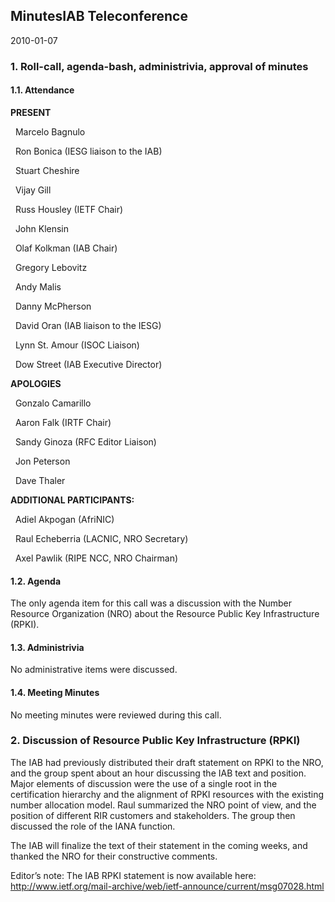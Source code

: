 
MinutesIAB Teleconference
-------------------------


2010-01-07


### 1. Roll-call, agenda-bash, administrivia, approval of minutes


#### 1.1. Attendance


**PRESENT**  

  Marcelo Bagnulo  

  Ron Bonica (IESG liaison to the IAB)  

  Stuart Cheshire  

  Vijay Gill  

  Russ Housley (IETF Chair)  

  John Klensin  

  Olaf Kolkman (IAB Chair)  

  Gregory Lebovitz  

  Andy Malis  

  Danny McPherson  

  David Oran (IAB liaison to the IESG)  

  Lynn St. Amour (ISOC Liaison)  

  Dow Street (IAB Executive Director)  

**APOLOGIES**  

  Gonzalo Camarillo  

  Aaron Falk (IRTF Chair)  

  Sandy Ginoza (RFC Editor Liaison)  

  Jon Peterson  

  Dave Thaler  

**ADDITIONAL PARTICIPANTS:**  

  Adiel Akpogan (AfriNIC)  

  Raul Echeberria (LACNIC, NRO Secretary)  

  Axel Pawlik (RIPE NCC, NRO Chairman)


#### 1.2. Agenda


The only agenda item for this call was a discussion with the Number Resource Organization (NRO) about the Resource Public Key Infrastructure (RPKI).


#### 1.3. Administrivia


No administrative items were discussed.


#### 1.4. Meeting Minutes


No meeting minutes were reviewed during this call.


### 2. Discussion of Resource Public Key Infrastructure (RPKI)


The IAB had previously distributed their draft statement on RPKI to the NRO, and the group spent about an hour discussing the IAB text and position. Major elements of discussion were the use of a single root in the certification hierarchy and the alignment of RPKI resources with the existing number allocation model. Raul summarized the NRO point of view, and the position of different RIR customers and stakeholders. The group then discussed the role of the IANA function.


The IAB will finalize the text of their statement in the coming weeks, and thanked the NRO for their constructive comments.


Editor’s note: The IAB RPKI statement is now available here: <http://www.ietf.org/mail-archive/web/ietf-announce/current/msg07028.html>


